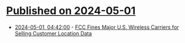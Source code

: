 # [Published on 2024-05-01](index.md)

* [2024-05-01, 04:42:00](https://soylentnews.org/article.pl?sid=24/04/30/0153251&from=rss) - [FCC Fines Major U.S. Wireless Carriers for Selling Customer Location Data](https://soylentnews.org/article.pl?sid=24/04/30/0153251&from=rss)
